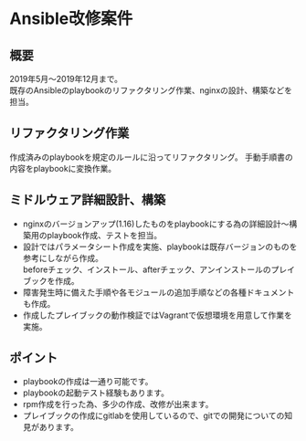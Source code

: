 # Ansible改修案件

## 概要

2019年5月〜2019年12月まで。</br>
既存のAnsibleのplaybookのリファクタリング作業、nginxの設計、構築などを担当。

## リファクタリング作業

作成済みのplaybookを規定のルールに沿ってリファクタリング。
手動手順書の内容をplaybookに変換作業。

## ミドルウェア詳細設計、構築

* nginxのバージョンアップ(1.16)したものをplaybookにする為の詳細設計〜構築用のplaybook作成、テストを担当。
* 設計ではパラメータシート作成を実施、playbookは既存バージョンのものを参考にしながら作成。</br>
beforeチェック、インストール、afterチェック、アンインストールのプレイブックを作成。
* 障害発生時に備えた手順や各モジュールの追加手順などの各種ドキュメントも作成。
* 作成したプレイブックの動作検証ではVagrantで仮想環境を用意して作業を実施。

## ポイント

* playbookの作成は一通り可能です。
* playbookの起動テスト経験もあります。
* rpm作成を行った為、多少の作成、改修が出来ます。
* プレイブックの作成にgitlabを使用しているので、gitでの開発についての知見があります。
